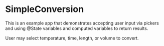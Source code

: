 # SimpleConversion

This is an example app that demonstrates accepting user input via pickers and using @State variables and computed variables to return results. 

User may select temperature, time, length, or volume to convert. 
